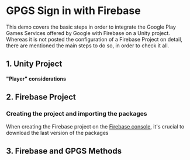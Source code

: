 # GPGS Sign in with Firebase
This demo covers the basic steps in order to integrate the Google Play Games Services offered by Google with Firebase on a Unity project.
Whereas it is not posted the configuration of a Firebase Project on detail, there are mentioned the main steps to do so, in order to check it all.

## 1.  Unity Project

#### "Player" considerations




## 2. Firebase Project

### Creating the project and importing the packages

When creating the Firebase project on the [Firebase console](https://console.firebase.google.com/?hl=es-419), it's crucial to download the last version of the packages

## 3. Firebase and GPGS Methods
